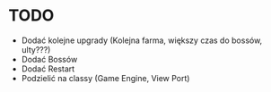 # TODO
- Dodać kolejne upgrady (Kolejna farma<DONE>, większy czas do bossów, ulty???)
- Dodać Bossów
- Dodać Restart
- Podzielić na classy (Game Engine, View Port) <DONE>
